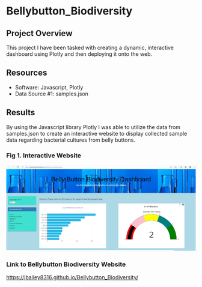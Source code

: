 # Bellybutton_Biodiversity
## Project Overview
This project I have been tasked with creating a dynamic, interactive dashboard using Plotly and then deploying it onto the web.

## Resources
* Software: Javascript, Plotly
* Data Source #1: samples.json

## Results
By using the Javascript library Plotly I was able to utilize the data from samples.json to create an interactive website to display collected sample data regarding bacterial cultures from belly buttons.

### Fig 1. Interactive Website
![dashboard](https://github.com/Jbailey8316/Bellybutton_Biodiversity/blob/main/images/dashboard.PNG)

### Link to Bellybutton Biodiversity Website
https://jbailey8316.github.io/Bellybutton_Biodiversity/

